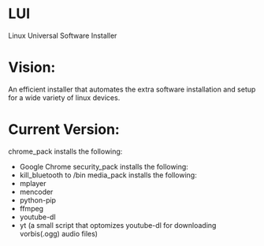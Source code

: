 # LUI

Linux Universal Software Installer

# Vision:
An efficient installer that automates the extra software installation and setup for a wide variety of linux devices.
  
# Current Version:
chrome_pack installs the following:
  - Google Chrome
security_pack installs the following:
  - kill_bluetooth to /bin
media_pack installs the following:
  - mplayer
  - mencoder
  - python-pip
  - ffmpeg
  - youtube-dl
  - yt (a small script that optomizes youtube-dl for downloading vorbis(.ogg) audio files)
